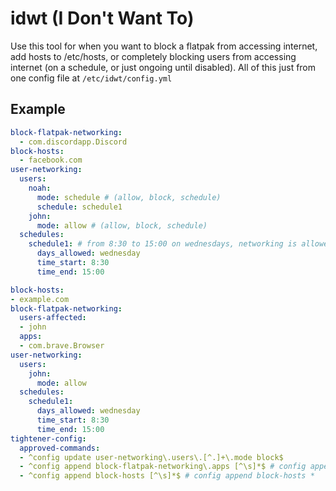 # idwt (I Don't Want To)

Use this tool for when you want to block a flatpak from accessing internet, add hosts to /etc/hosts, or completely blocking users from accessing internet (on a schedule, or just ongoing until disabled). All of this just from one config file at `/etc/idwt/config.yml`

## Example

```yml
block-flatpak-networking:
  - com.discordapp.Discord
block-hosts:
  - facebook.com
user-networking:
  users:
    noah:
      mode: schedule # (allow, block, schedule)
      schedule: schedule1
    john:
      mode: allow # (allow, block, schedule)
  schedules:
    schedule1: # from 8:30 to 15:00 on wednesdays, networking is allowed
      days_allowed: wednesday
      time_start: 8:30
      time_end: 15:00
```

```yaml
block-hosts:
- example.com
block-flatpak-networking:
  users-affected:
  - john
  apps:
  - com.brave.Browser
user-networking:
  users:
    john:
      mode: allow
  schedules:
    schedule1:
      days_allowed: wednesday
      time_start: 8:30
      time_end: 15:00
tightener-config:
  approved-commands:
  - ^config update user-networking\.users\.[^.]+\.mode block$
  - ^config append block-flatpak-networking\.apps [^\s]*$ # config append block-flaptak-networking.apps *
  - ^config append block-hosts [^\s]*$ # config append block-hosts *
```
